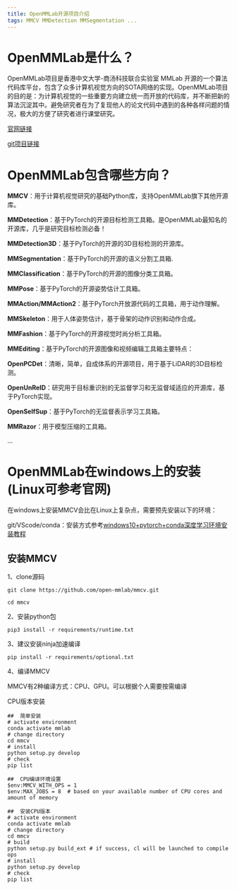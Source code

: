 ```yaml
---
title: OpenMMLab开源项目介绍
tags: MMCV MMDetection MMSegmentation ...
---
```


#	OpenMMLab是什么？

OpenMMLab项目是香港中文大学-商汤科技联合实验室 MMLab 开源的一个算法代码库平台，包含了众多计算机视觉方向的SOTA网络的实现。OpenMMLab项目的目的是：为计算机视觉的一些重要方向建立统一而开放的代码库，并不断把新的算法沉淀其中。避免研究者在为了复现他人的论文代码中遇到的各种各样问题的情况，极大的方便了研究者进行课堂研究。  

[官网链接]( https://mmcv.readthedocs.io/en/latest/ )

[git项目链接]( https://github.com/open-mmlab )

#	 OpenMMLab包含哪些方向？

**MMCV**：用于计算机视觉研究的基础Python库，支持OpenMMLab旗下其他开源库。 

**MMDetection**：基于PyTorch的开源目标检测工具箱。是OpenMMLab最知名的开源库，几乎是研究目标检测必备！ 

**MMDetection3D**：基于PyTorch的开源的3D目标检测的开源库。 

**MMSegmentation**：基于PyTorch的开源的语义分割工具箱. 

**MMClassification**：基于PyTorch的开源的图像分类工具箱。 

**MMPose**：基于PyTorch的开源姿势估计工具箱。 

**MMAction/MMAction2**：基于PyTorch开放源代码的工具箱，用于动作理解。 

**MMSkeleton**：用于人体姿势估计，基于骨架的动作识别和动作合成。

**MMFashion**：基于PyTorch的开源视觉时尚分析工具箱。 

**MMEditing**：基于PyTorch的开源图像和视频编辑工具箱主要特点： 

**OpenPCDet**：清晰，简单，自成体系的开源项目，用于基于LiDAR的3D目标检测。 

**OpenUnReID**：研究用于目标重识别的无监督学习和无监督域适应的开源库，基于PyTorch实现。 

**OpenSelfSup**：基于PyTorch的无监督表示学习工具箱。

**MMRazor**：用于模型压缩的工具箱。

...  

#	OpenMMLab在windows上的安装(Linux可参考官网)

在windows上安装MMCV会比在Linux上复杂点，需要预先安装以下的环境：

git/VScode/conda：安装方式参考[windows10+pytorch+conda深度学习环境安装教程](https://panie-0924.github.io/2021/12/29/windows10+pytorch+conda%E6%B7%B1%E5%BA%A6%E5%AD%A6%E4%B9%A0%E7%8E%AF%E5%A2%83%E5%AE%89%E8%A3%85%E6%95%99%E7%A8%8B.html)

##	安装MMCV

1、clone源码

`git clone https://github.com/open-mmlab/mmcv.git`

`cd mmcv`

2、安装python包

`pip3 install -r requirements/runtime.txt`

3、建议安装ninja加速编译

`pip install -r requirements/optional.txt`

4、编译MMCV

MMCV有2种编译方式：CPU、GPU。可以根据个人需要按需编译

CPU版本安装

```
##	简单安装
# activate environment
conda activate mmlab
# change directory
cd mmcv
# install
python setup.py develop
# check
pip list

##	CPU编译环境设置
$env:MMCV_WITH_OPS = 1
$env:MAX_JOBS = 8  # based on your available number of CPU cores and amount of memory

##	安装CPU版本
# activate environment
conda activate mmlab
# change directory
cd mmcv
# build
python setup.py build_ext # if success, cl will be launched to compile ops
# install
python setup.py develop
# check
pip list
```



<!--more-->